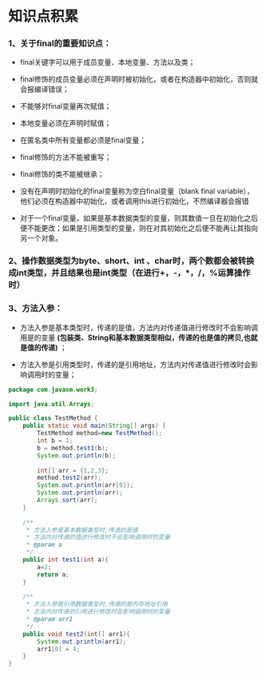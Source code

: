 # 知识点积累

### 1、关于final的重要知识点：

- final关键字可以用于成员变量、本地变量、方法以及类；

- final修饰的成员变量必须在声明时被初始化，或者在构造器中初始化，否则就会报编译错误；

- 不能够对final变量再次赋值；

- 本地变量必须在声明时赋值；

- 在匿名类中所有变量都必须是final变量；

- final修饰的方法不能被重写；

- final修饰的类不能被继承；

- 没有在声明时初始化的final变量称为空白final变量（blank final variable），他们必须在构造器中初始化，或者调用this进行初始化，不然编译器会报错

- 对于一个final变量，如果是基本数据类型的变量，则其数值一旦在初始化之后便不能更改；如果是引用类型的变量，则在对其初始化之后便不能再让其指向另一个对象。 



### 2、操作数据类型为byte、short、int 、char时，两个数都会被转换成int类型，并且结果也是int类型（在进行+，-，*，/，%运算操作时）



### 3、方法入参：

- 方法入参是基本类型时，传递的是值，方法内对传递值进行修改时不会影响调用是的变量 **(包装类、String和基本数据类型相似，传递的也是值的拷贝,也就是值的传递)** ；

- 方法入参是引用类型时，传递的是引用地址，方法内对传递值进行修改时会影响调用时的变量；

```java
package com.javasm.work3;

import java.util.Arrays;

public class TestMethod {
	public static void main(String[] args) {
		TestMethod method=new TestMethod();
		int b = 1;
		b = method.test1(b);
		System.out.println(b);
		
		int[] arr = {1,2,3};
		method.test2(arr);
		System.out.println(arr[0]);
		System.out.println(arr);
		Arrays.sort(arr);
	}
	
	/**
	 * 方法入参是基本数据类型时,传递的是值
	 * 方法内对传递的值进行修改时不会影响调用时的变量
	 * @param a
	 */
	public int test1(int a){
		a=2;
		return a;
	}
	
	/**
	 * 方法入参是引用数据类型时,传递的是内存地址引用
	 * 方法内对传递的引用进行修改时会影响调用时的变量
	 * @param arr1
	 */
	public void test2(int[] arr1){
		System.out.println(arr1);
		arr1[0] = 4;
	}
}
```


